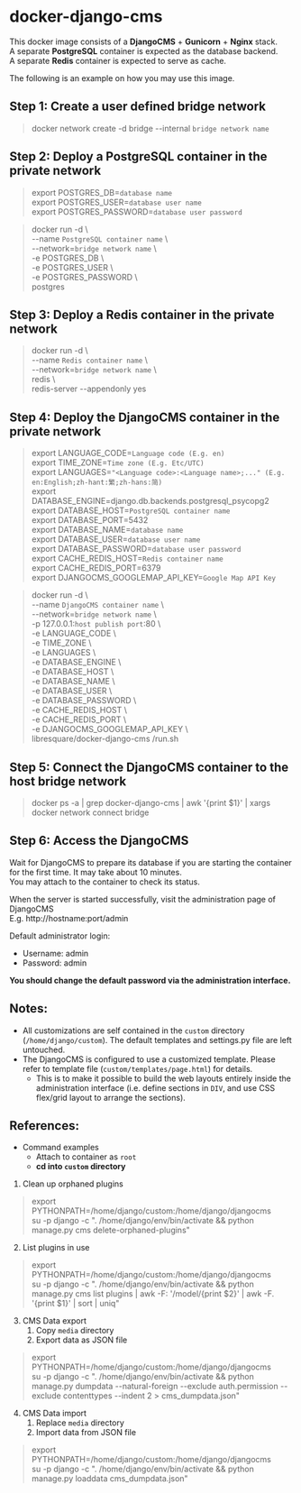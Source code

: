 # docker-django-cms

This docker image consists of a **DjangoCMS** + **Gunicorn** + **Nginx** stack.  
A separate **PostgreSQL** container is expected as the database backend.  
A separate **Redis** container is expected to serve as cache.  
  
The following is an example on how you may use this image.  
  

## Step 1: Create a user defined bridge network
> docker network create -d bridge --internal `bridge network name`
  

## Step 2: Deploy a PostgreSQL container in the private network
> export POSTGRES_DB=`database name`  
> export POSTGRES_USER=`database user name`  
> export POSTGRES_PASSWORD=`database user password`  

> docker run -d \  
>   --name `PostgreSQL container name` \  
>   --network=`bridge network name` \  
>   -e POSTGRES_DB \  
>   -e POSTGRES_USER \  
>   -e POSTGRES_PASSWORD \  
>   postgres  
  

## Step 3: Deploy a Redis container in the private network
> docker run -d \  
>   --name `Redis container name` \  
>   --network=`bridge network name` \  
>   redis \  
>   redis-server --appendonly yes  
  

## Step 4: Deploy the DjangoCMS container in the private network
> export LANGUAGE_CODE=`Language code (E.g. en)`  
> export TIME_ZONE=`Time zone (E.g. Etc/UTC)`  
> export LANGUAGES=`"<Language code>:<Language name>;..." (E.g. en:English;zh-hant:繁;zh-hans:简)`  
> export DATABASE_ENGINE=django.db.backends.postgresql_psycopg2  
> export DATABASE_HOST=`PostgreSQL container name`  
> export DATABASE_PORT=5432  
> export DATABASE_NAME=`database name`  
> export DATABASE_USER=`database user name`  
> export DATABASE_PASSWORD=`database user password`  
> export CACHE_REDIS_HOST=`Redis container name`  
> export CACHE_REDIS_PORT=6379  
> export DJANGOCMS_GOOGLEMAP_API_KEY=`Google Map API Key`  

> docker run -d \  
>   --name `DjangoCMS container name` \  
>   --network=`bridge network name` \  
>   -p 127.0.0.1:`host publish port`:80 \  
>   -e LANGUAGE_CODE \  
>   -e TIME_ZONE \  
>   -e LANGUAGES \  
>   -e DATABASE_ENGINE \  
>   -e DATABASE_HOST \  
>   -e DATABASE_NAME \  
>   -e DATABASE_USER \  
>   -e DATABASE_PASSWORD \  
>   -e CACHE_REDIS_HOST \  
>   -e CACHE_REDIS_PORT \  
>   -e DJANGOCMS_GOOGLEMAP_API_KEY \  
>   libresquare/docker-django-cms /run.sh  
  

## Step 5: Connect the DjangoCMS container to the host bridge network
> docker ps -a | grep docker-django-cms | awk '{print $1}' | xargs docker network connect bridge  
  

## Step 6: Access the DjangoCMS
Wait for DjangoCMS to prepare its database if you are starting the container for the first time. It may take about 10 minutes.  
You may attach to the container to check its status.  
  
When the server is started successfully, visit the administration page of DjangoCMS  
E.g. http://hostname:port/admin  
  
Default administrator login:  
* Username: admin  
* Password: admin  
  
**You should change the default password via the administration interface.**  
  
## Notes:
* All customizations are self contained in the `custom` directory (`/home/django/custom`). The default templates and settings.py file are left untouched.
* The DjangoCMS is configured to use a customized template. Please refer to template file (`custom/templates/page.html`) for details.
  * This is to make it possible to build the web layouts entirely inside the administration interface (i.e. define sections in `DIV`, and use CSS flex/grid layout to arrange the sections).
  

## References:
* Command examples
  * Attach to container as `root`
  * **cd into `custom` directory**

1. Clean up orphaned plugins
> export PYTHONPATH=/home/django/custom:/home/django/djangocms  
> su -p django -c ". /home/django/env/bin/activate && python manage.py cms delete-orphaned-plugins"  

2. List plugins in use
> export PYTHONPATH=/home/django/custom:/home/django/djangocms  
> su -p django -c ". /home/django/env/bin/activate && python manage.py cms list plugins | awk -F: '/model/{print \$2}' | awk -F. '{print \$1}' | sort | uniq"  

3. CMS Data export
    1. Copy `media` directory
    2. Export data as JSON file
> export PYTHONPATH=/home/django/custom:/home/django/djangocms  
> su -p django -c ". /home/django/env/bin/activate && python manage.py dumpdata --natural-foreign --exclude auth.permission --exclude contenttypes --indent 2 > cms_dumpdata.json"  

4. CMS Data import
    1. Replace `media` directory
    2. Import data from JSON file
> export PYTHONPATH=/home/django/custom:/home/django/djangocms  
> su -p django -c ". /home/django/env/bin/activate && python manage.py loaddata cms_dumpdata.json"  

